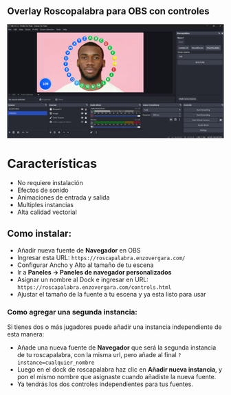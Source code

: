 ## Overlay Roscopalabra para OBS con controles

![Banner](.github/roscopalabra.jpg)

# Características

- No requiere instalación
- Efectos de sonido
- Animaciones de entrada y salida
- Multiples instancias
- Alta calidad vectorial

## Como instalar:

- Añadir nueva fuente de **Navegador** en OBS
- Ingresar esta URL: `https://roscapalabra.enzovergara.com/`
- Configurar Ancho y Alto al tamaño de tu escena
- Ir a **Paneles -> Paneles de navegador personalizados**
- Asignar un nombre al Dock e ingresar en URL: `https://roscapalabra.enzovergara.com/controls.html`
- Ajustar el tamaño de la fuente a tu escena y ya esta listo para usar

### Como agregar una segunda instancia:

Si tienes dos o más jugadores puede añadir una instancia independiente de esta manera:

- Añade una nueva fuente de **Navegador** que será la segunda instancia de tu roscapalabra, con la misma url, pero añade al final `?instance=cualquier_nombre`
- Luego en el dock de roscapalabra haz clic en **Añadir nueva instancia**, y pon el mismo nombre que asignaste cuando añadiste la nueva fuente.
- Ya tendrás los dos controles independientes para tus fuentes.
